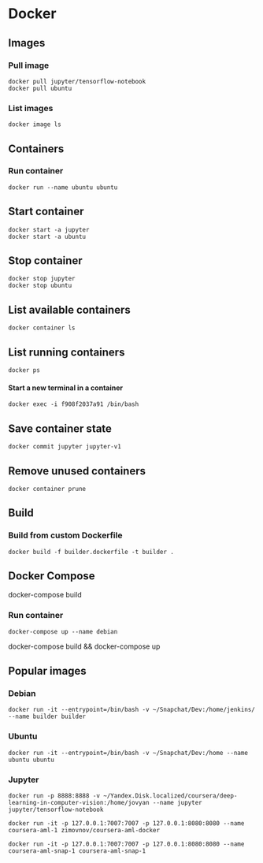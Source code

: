 # Docker

## Images

### Pull image
`docker pull jupyter/tensorflow-notebook`  
`docker pull ubuntu`

### List images
`docker image ls`

## Containers

### Run container
`docker run --name ubuntu ubuntu`

## Start container
`docker start -a jupyter`  
`docker start -a ubuntu`

## Stop container
`docker stop jupyter`  
`docker stop ubuntu`

## List available containers
`docker container ls`

## List running containers
`docker ps`

#### Start a new terminal in a container
`docker exec -i f908f2037a91 /bin/bash`

## Save container state
`docker commit jupyter jupyter-v1`

## Remove unused containers
`docker container prune`

## Build

### Build from custom Dockerfile
`docker build -f builder.dockerfile -t builder .`

## Docker Compose

docker-compose build

### Run container
`docker-compose up --name debian`

docker-compose build && docker-compose up

## Popular images

### Debian
`docker run -it --entrypoint=/bin/bash -v ~/Snapchat/Dev:/home/jenkins/ --name builder builder`

### Ubuntu
`docker run -it --entrypoint=/bin/bash -v ~/Snapchat/Dev:/home --name ubuntu ubuntu`  

### Jupyter
`docker run -p 8888:8888 -v ~/Yandex.Disk.localized/coursera/deep-learning-in-computer-vision:/home/jovyan --name jupyter jupyter/tensorflow-notebook`

`docker run -it -p 127.0.0.1:7007:7007 -p 127.0.0.1:8080:8080 --name coursera-aml-1 zimovnov/coursera-aml-docker`

`docker run -it -p 127.0.0.1:7007:7007 -p 127.0.0.1:8080:8080 --name coursera-aml-snap-1 coursera-aml-snap-1`
